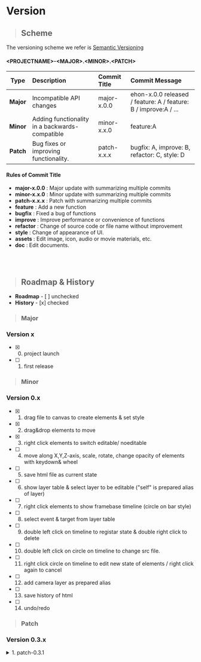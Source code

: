 Version
=============

>## Scheme

The versioning scheme we refer is [Semantic Versioning](https://semver.org/)

#### <PROJECTNAME\>-<MAJOR\>.<MINOR\>.<PATCH\>

| Type | Description | Commit Title | Commit Message |
|:----------:|:-------------|:-------------|:-------------|
|**Major**| Incompatible API changes | major-x.0.0 | ehon-x.0.0 released / feature: A / feature: B / improve:A / ...   |
|**Minor**| Adding functionality in a backwards-compatible | minor-x.x.0 | feature:A |
|**Patch**| Bug fixes or improving functionality. | patch-x.x.x | bugfix: A,  improve: B,  refactor: C, style: D |
<summary><div> 

#### Rules of Commit Title
- **major-x.0.0** : Major update with summarizing multiple commits
- **minor-x.x.0** : Minor update with summarizing multiple commits
- **patch-x.x.x** : Patch with summarizing multiple commits
- **feature**  : Add a new function
- **bugfix**  : Fixed a bug of functions
- **improve** : Improve performance or convenience of functions
- **refactor** : Change of source code or file name without improvement
- **style** :  Change of appearance of UI.
- **assets** :  Edit image, icon, audio or movie materials, etc.
- **doc** :  Edit documents.

<br>
<br>

> ## Roadmap & History
- **Roadmap** -  [ ] unchecked
- **History** - [x] checked

>### Major
### Version x

- [x] 0. project launch
- [ ] 1. first release

>### Minor
### Version 0.x

- [x] 1. drag file to canvas to create elements & set style 
- [x] 2. drag&drop elements to move
- [x] 3. right click elements to switch editable/ noeditable 
- [ ] 4. move along X,Y,Z-axis, scale, rotate, change opacity of elements with keydown& wheel
- [ ] 5. save html file as current state
- [ ] 6. show layer table & select layer to be editable ("self" is prepared alias of layer) 
- [ ] 7. right click elements to show framebase timeline (circle on bar style)
- [ ] 8. select event & target from layer table
- [ ] 9. double left click on timeline to registar state & double right click to delete
- [ ] 10. double left click on circle on timeline to change src file.
- [ ] 11. right click circle on timeline to edit new state of elements / right click again to cancel
- [ ] 12. add camera layer as prepared alias
- [ ] 13. save history of html
- [ ] 14. undo/redo



>### Patch

### Version 0.3.x
<details>
<summary>1.  patch-0.3.1</summary>
refactor:  Replace defineProperty Methods<br>
bugfix: Fixed the problem that the previously selected element is not
deactivated
</details>